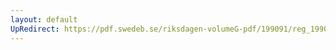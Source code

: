 ```yaml
---
layout: default
UpRedirect: https://pdf.swedeb.se/riksdagen-volumeG-pdf/199091/reg_199091/reg_199091_0788.pdf
---
```

